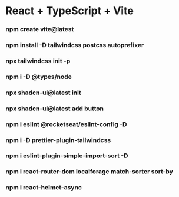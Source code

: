 # React + TypeScript + Vite

### npm create vite@latest

### npm install -D tailwindcss postcss autoprefixer

### npx tailwindcss init -p

### npm i -D @types/node

### npx shadcn-ui@latest init

### npx shadcn-ui@latest add button

### npm i eslint @rocketseat/eslint-config -D

### npm i -D prettier-plugin-tailwindcss

### npm i eslint-plugin-simple-import-sort -D

### npm i react-router-dom localforage match-sorter sort-by

### npm i react-helmet-async
